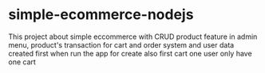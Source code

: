 # simple-ecommerce-nodejs
  This project about simple eccommerce with CRUD product feature in admin menu,
product's transaction for cart and order system
and user data created first when run the app for create also first cart
one user only have one cart
 
